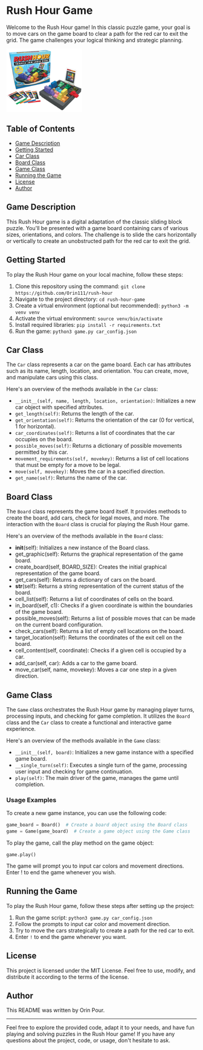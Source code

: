 # Rush Hour Game

Welcome to the Rush Hour game! 
In this classic puzzle game, your goal is to move cars on the game board to clear a path for the red car to exit the grid. 
The game challenges your logical thinking and strategic planning.

<img src="rush_hour_game.png" alt="Rush Hour Game" width="200">



## Table of Contents

- [Game Description](#game-description)
- [Getting Started](#getting-started)
- [Car Class](#car-class)
- [Board Class](#board-class)
- [Game Class](#game-class)
- [Running the Game](#running-the-game)
- [License](#license)
- [Author](#author)

## Game Description

This Rush Hour game is a digital adaptation of the classic sliding block puzzle. 
You'll be presented with a game board containing cars of various sizes, orientations, and colors. 
The challenge is to slide the cars horizontally or vertically to create an unobstructed path for the red car to exit the grid.


## Getting Started

To play the Rush Hour game on your local machine, follow these steps:

1. Clone this repository using the command: `git clone https://github.com/Orin111/rush-hour`
2. Navigate to the project directory: `cd rush-hour-game`
3. Create a virtual environment (optional but recommended): `python3 -m venv venv`
4. Activate the virtual environment: `source venv/bin/activate`
5. Install required libraries: `pip install -r requirements.txt`
6. Run the game: `python3 game.py car_config.json`

## Car Class

The `Car` class represents a car on the game board. Each car has attributes such as its name, length, location, and orientation. You can create, move, and manipulate cars using this class.

Here's an overview of the methods available in the `Car` class:

- `__init__(self, name, length, location, orientation)`: Initializes a new car object with specified attributes.
- `get_length(self)`: Returns the length of the car.
- `get_orientation(self)`: Returns the orientation of the car (0 for vertical, 1 for horizontal).
- `car_coordinates(self)`: Returns a list of coordinates that the car occupies on the board.
- `possible_moves(self)`: Returns a dictionary of possible movements permitted by this car.
- `movement_requirements(self, movekey)`: Returns a list of cell locations that must be empty for a move to be legal.
- `move(self, movekey)`: Moves the car in a specified direction.
- `get_name(self)`: Returns the name of the car.

## Board Class

The `Board` class represents the game board itself. It provides methods to create the board, add cars, check for legal moves, and more. 
The interaction with the `Board` class is crucial for playing the Rush Hour game.

Here's an overview of the methods available in the `Board` class:

- __init__(self): Initializes a new instance of the Board class.
- get_graphic(self): Returns the graphical representation of the game board.
- create_board(self, BOARD_SIZE): Creates the initial graphical representation of the game board.
- get_cars(self): Returns a dictionary of cars on the board.
- __str__(self): Returns a string representation of the current status of the board.
- cell_list(self): Returns a list of coordinates of cells on the board.
- in_board(self, c1): Checks if a given coordinate is within the boundaries of the game board.
- possible_moves(self): Returns a list of possible moves that can be made on the current board configuration.
- check_cars(self): Returns a list of empty cell locations on the board.
- target_location(self): Returns the coordinates of the exit cell on the board.
- cell_content(self, coordinate): Checks if a given cell is occupied by a car.
- add_car(self, car): Adds a car to the game board.
- move_car(self, name, movekey): Moves a car one step in a given direction.


## Game Class

The `Game` class orchestrates the Rush Hour game by managing player turns, processing inputs, and checking for game completion. It utilizes the `Board` class and the `Car` class to create a functional and interactive game experience.

Here's an overview of the methods available in the `Game` class:

- `__init__(self, board)`: Initializes a new game instance with a specified game board.
- `__single_turn(self)`: Executes a single turn of the game, processing user input and checking for game continuation.
- `play(self)`: The main driver of the game, manages the game until completion.

### Usage Examples

To create a new game instance, you can use the following code:

```python
game_board = Board()  # Create a board object using the Board class
game = Game(game_board)  # Create a game object using the Game class
```

To play the game, call the play method on the game object:
```
game.play()
```

The game will prompt you to input car colors and movement directions. Enter ! to end the game whenever you wish.


## Running the Game

To play the Rush Hour game, follow these steps after setting up the project:

1. Run the game script: `python3 game.py car_config.json`
2. Follow the prompts to input car color and movement direction.
3. Try to move the cars strategically to create a path for the red car to exit.
4. Enter `!` to end the game whenever you want.

## License

This project is licensed under the MIT License. Feel free to use, modify, and distribute it according to the terms of the license.

## Author

This README was written by Orin Pour.

---

Feel free to explore the provided code, adapt it to your needs, and have fun playing and solving puzzles in the Rush Hour game! If you have any questions about the project, code, or usage, don't hesitate to ask.
